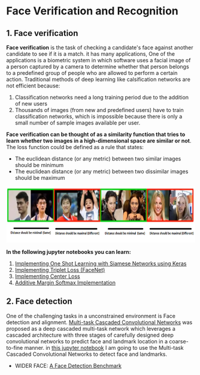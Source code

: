 # Face Verification and Recognition 

## 1. Face verification
 
**Face verification** is the task of checking a candidate's face against another candidate to see if it is a match. it has many applications, One of the applications is a biometric system in which software uses a facial image of a person captured by a camera to determine whether that person belongs to a predefined group of people who are allowed to perform a certain action. Traditional methods of deep learning like calsification networks are not efficient because:

1. Classification networks need a long training period due to the addition of new users
2. Thousands of images (from new and predefined users) have to train classification networks, which is impossible because there is only a small number of sample images available per user.

**Face verification can be thought of as a similarity function that tries to learn whether two images in a high-dimensional space are similar or not**. The loss function could be defined as a rule that states:

* The euclidean distance (or any metric) between two similar images should be minimum
* The euclidean distance (or any metric) between two dissimilar images should be maximum 


<p align="center">
  <img src="/imgs/1.PNG" alt="" width="700" height="150" >
 </p>
 
 **In the following jupyter notebooks you can learn:**
 1. [Implementing One Shot Learning with Siamese Networks using Keras]()
 2. [Implementing Triplet Loss (FaceNet)]()
 3. [Implementing Center Loss]()
 4. [Additive Margin Softmax Implementation]()
## 2. Face detection

One of the challenging tasks in a unconstrained environment is Face detection and alignment. [Multi-task Cascaded Convolutional Networks](https://kpzhang93.github.io/MTCNN_face_detection_alignment/) was proposed as a deep cascaded multi-task network which leverages a cascaded architecture with three stages of carefully designed deep convolutional networks to predict face and landmark location in a coarse-to-fine manner. in [this jupyter notebook]() I am going to use the Multi-task Cascaded Convolutional Networks to detect face and landmarks.

  
  
  
  


* WIDER FACE: [A Face Detection Benchmark](http://shuoyang1213.me/WIDERFACE/index.html)
